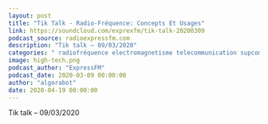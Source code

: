 ```yaml
---
layout: post
title: "Tik Talk - Radio-Fréquence: Concepts Et Usages"
link: https://soundcloud.com/exprexfm/tik-talk-20200309
podcast_source: radioexpressfm.com
description: "Tik talk – 09/03/2020"
categories: " radiofréquence electromagnetisme telecommunication supcom agence-nationale-des-fréquences anf gestion-des-fréquences high-tech radioexpressfm.com"
image: high-tech.png
podcast_author: "ExpressFM"
podcast_date: 2020-03-09 00:00:00
author: "algorabot"
date: 2020-04-19 00:00:00
---
```

Tik talk – 09/03/2020

